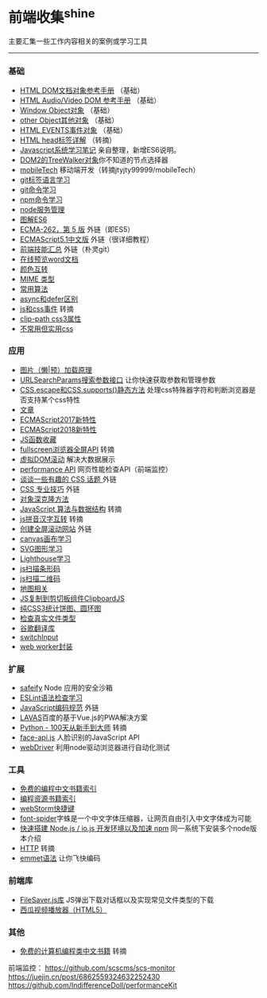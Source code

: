 # 前端收集<sup>shine</sup>

主要汇集一些工作内容相关的案例或学习工具

---

### 基础

* [HTML DOM文档对象参考手册](BASE/HTML_DOM.md) （基础）
* [HTML Audio/Video DOM 参考手册](BASE/HTML_Audio.md) （基础）
* [Window Object对象](BASE/WindowObject.md) （基础）
* [other Object其他对象](BASE/otherObject.md) （基础）
* [HTML EVENTS事件对象](BASE/HTML_EVENTS.md) （基础）
* [HTML head标签详解](BASE/Head.md) （转摘）
* [Javascript系统学习笔记](BASE/javascript/javascript_01.md) 亲自整理，新增ES6说明。
* [DOM2的TreeWalker对象](BASE/TreeWalker.md)你不知道的节点选择器
* [mobileTech](BASE/mobileTech.md) 移动端开发（转摘jtyjty99999/mobileTech）
* [git标签语言学习](BASE/gitHub_README.md)
* [git命令学习](BASE/git.md)
* [npm命令学习](BASE/npm.md)
* [node服务管理](BASE/node_manage.md)
* [图解ES6](BASE/ES6/README.md)
* [ECMA-262，第 5 版](https://www.ibm.com/developerworks/cn/web/wa-ecma262/index.html) 外链（即ES5）
* [ECMAScript5.1中文版](http://yanhaijing.com/es5/#about) 外链（很详细教程）
* [前端技能汇总](https://github.com/JacksonTian/fks) 外链（朴灵git）
* [在线预览word文档](https://view.officeapps.live.com/op/view.aspx?src=newteach.pbworks.com%2Ff%2Fele%2Bnewsletter.docx)
* [颜色互转](BASE/color.md)
* [MIME 类型](BASE/MediaType.md)
* [常用算法](BASE/Algorithm.md)
* [async和defer区别](BASE/async-defer.md)
* [js和css事件](BASE/script-link-events.html) 转摘
* [clip-path css3属性](BASE/clip-path.md)
* [不常用但实用css](BASE/css.md)

### 应用

* [图片（懒|预）加载原理](APPLY/lazyload.md)
* [URLSearchParams搜索参数接口](APPLY/URLSearchParams.md) 让你快速获取参数和管理参数
* [CSS.escape和CSS.supports()静态方法](APPLY/CSS.md) 处理css特殊器字符和判断浏览器是否支持某个css特性
* [文章](https://mp.weixin.qq.com/s/HIEBGIXeJsxrwkCRpYlbtA)
* [ECMAScript2017新特性](APPLY/ECMAScript2017.md)
* [ECMAScript2018新特性](APPLY/ECMAScript2018.md)
* [JS函数收藏](APPLY/function.md)
* [fullscreen浏览器全屏API](APPLY/fullscreen.md) 转摘
* [虚拟DOM滚动](APPLY/virtualRolling.html) 解决大数据展示
* [performance API](APPLY/performance.md) 网页性能检查API（前端监控）
* [谈谈一些有趣的 CSS 话题 ](https://github.com/chokcoco/iCSS) 外链
* [CSS 专业技巧](https://github.com/AllThingsSmitty/css-protips/tree/master/translations/zh-CN) 外链
* [对象深克隆方法](APPLY/deepClone.md)
* [JavaScript 算法与数据结构](https://github.com/trekhleb/javascript-algorithms/blob/master/README.zh-CN.md) 转摘
* [js拼音汉字互转](https://github.com/sxei/pinyinjs) 转摘
* [创建全屏滚动网站](https://github.com/alvarotrigo/fullPage.js/tree/master/lang/chinese#fullpagejs) 外链
* [canvas画布学习](APPLY/CANVAS/README.md)
* [SVG图形学习](APPLY/SVG/README.md)
* [Lighthouse学习](APPLY/Lighthouse.md)
* [js扫描条形码](APPLY/quagga)
* [js扫描二维码](APPLY/jsQR)
* [地图相关](APPLY/map/README.md)
* [JS复制到剪切板组件ClipboardJS](http://www.clipboardjs.cn/)
* [纯CSS3统计饼图、圆环图](APPLY/pie.md)
* [检查真实文件类型](https://github.com/sindresorhus/file-type)
* [谷歌翻译库](https://github.com/mashirozx/google-translate-cn-api)
* [switchInput](APPLY/switchInput.html)
* [web worker封装](APPLY/worker.md)

### 扩展

* [safeify](http://font-spider.org/) Node 应用的安全沙箱
* [ESLint语法检查学习](EXTEND/ESLint.md)
* [JavaScript编码规范](https://github.com/ecomfe/spec/blob/master/javascript-style-guide.md) 外链
* [LAVAS](https://lavas.baidu.com/)百度的基于Vue.js的PWA解决方案
* [Python - 100天从新手到大师](https://github.com/jackfrued/Python-100-Days) 转摘
* [face-api.js](EXTEND/face-api.js/README.md) 人脸识别的JavaScript API
* [webDriver](https://github.com/scscms/scs-webdriver) 利用node驱动浏览器进行自动化测试


### 工具

* [免费的编程中文书籍索引](TOOL/books.md)
* [编程资源书籍索引](TOOL/books2.md)
* [webStorm快捷键](TOOL/webStorm.md)
* [font-spider](http://font-spider.org/)字蛛是一个中文字体压缩器，让网页自由引入中文字体成为可能
* [快速搭建 Node.js / io.js 开发环境以及加速 npm](TOOL/install_nodejs.md) 同一系统下安装多个node版本介绍
* [HTTP](TOOL/HTTP.md) 转摘
* [emmet语法](TOOL/emmet.md) 让你飞快编码

### 前端库

* [FileSaver.js库](https://github.com/eligrey/FileSaver.js) JS弹出下载对话框以及实现常见文件类型的下载
* [西瓜视频播放器（HTML5）](https://v2.h5player.bytedance.com/)

### 其他
* [免费的计算机编程类中文书籍](OTHER/free-programming-books-zh_CN.md) 转摘

前端监控：
https://github.com/scscms/scs-monitor
https://juejin.cn/post/6862559324632252430
https://github.com/IndifferenceDoll/performanceKit
